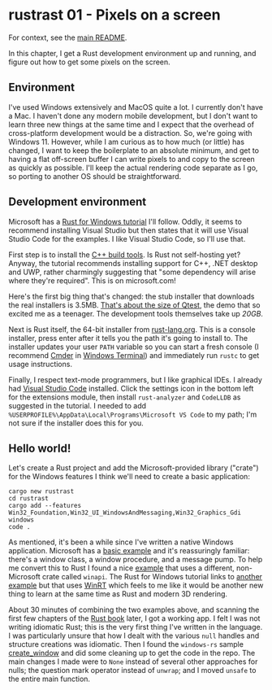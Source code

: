 rustrast 01 - Pixels on a screen
================================

For context, see the [main README](../).

In this chapter, I get a Rust development environment up and running, and figure out how to get some pixels on the
screen.

Environment
-----------

I've used Windows extensively and MacOS quite a lot. I currently don't have a Mac. I haven't done any modern mobile
development, but I don't want to learn three new things at the same time and I expect that the overhead of
cross-platform development would be a distraction. So, we're going with Windows 11. However, while I am curious as to
how much (or little) has changed, I want to keep the boilerplate to an absolute minimum, and get to having a flat
off-screen buffer I can write pixels to and copy to the screen as quickly as possible. I'll keep the actual rendering
code separate as I go, so porting to another OS should be straightforward.

Development environment
-----------------------

Microsoft has a [Rust for Windows tutorial](https://learn.microsoft.com/en-us/windows/dev-environment/rust/setup) I'll
follow. Oddly, it seems to recommend installing Visual Studio but then states that it will use Visual Studio Code for
the examples. I like Visual Studio Code, so I'll use that.

First step is to install the [C++ build tools](https://visualstudio.microsoft.com/visual-cpp-build-tools/). Is Rust not
self-hosting yet? Anyway, the tutorial recommends installing support for C++, .NET desktop and UWP, rather charmingly
suggesting that "some dependency will arise where they're required". This is on microsoft.com!

Here's the first big thing that's changed: the stub installer that downloads the real installers is 3.5MB. [That's
about the size of Qtest](https://archive.org/details/qtest), the demo that so excited me as a teenager. The development
tools themselves take up _20GB_.

Next is Rust itself, the 64-bit installer from [rust-lang.org](https://www.rust-lang.org/tools/install). This is a
console installer, press enter after it tells you the path it's going to install to. The installer updates your user
`PATH` variable so you can start a fresh console (I recommend [Cmder](https://cmder.app/) in
[Windows Terminal](https://medium.com/talpor/windows-terminal-cmder-%EF%B8%8F-573e6890d143)) and immediately run
`rustc` to get usage instructions.

Finally, I respect text-mode programmers, but I like graphical IDEs. I already had
[Visual Studio Code](https://code.visualstudio.com/) installed. Click the settings icon in the bottom left for the
extensions module, then install `rust-analyzer` and `CodeLLDB` as suggested in the tutorial. I needed to add
`%USERPROFILE%\AppData\Local\Programs\Microsoft VS Code` to my path; I'm not sure if the installer does this for you.

Hello world!
------------

Let's create a Rust project and add the Microsoft-provided library ("crate") for the Windows features I think we'll
need to create a basic application:

    cargo new rustrast
	cd rustrast
	cargo add --features Win32_Foundation,Win32_UI_WindowsAndMessaging,Win32_Graphics_Gdi windows
	code .

As mentioned, it's been a while since I've written a native Windows application. Microsoft has a
[basic example](https://learn.microsoft.com/en-us/windows/win32/learnwin32/your-first-windows-program) and it's
reassuringly familiar: there's a window class, a window procedure, and a message pump. To help me convert this to
Rust I found a nice
[example](https://friendlyuser.github.io/posts/tech/rust/Creating_a_Basic_Windows_Application_with_WinAPI_and_Rust/)
that uses a different, non-Microsoft crate called `winapi`. The Rust for Windows tutorial links to
[another example](https://github.com/robmikh/minesweeper-rs) but that uses
[WinRT](https://en.wikipedia.org/wiki/Windows_Runtime) which feels to me like it would be another new thing to learn
at the same time as Rust and modern 3D rendering.

About 30 minutes of combining the two examples above, and scanning the first few chapters of the
[Rust book](https://doc.rust-lang.org/book/title-page.html) later, I got a working app. I felt I was not writing
idiomatic Rust; this is the very first thing I've written in the language. I was particularly unsure that how I dealt
with the various `null` handles and structure creations was idiomatic. Then I found the `windows-rs` sample
[create_window](https://github.com/microsoft/windows-rs/blob/0.48.0/crates/samples/windows/create_window/src/main.rs)
and did some cleaning up to get the code in the repo. The main changes I made were to `None` instead of several other
approaches for nulls; the question mark operator instead of `unwrap`; and I moved `unsafe` to the entire main function.
